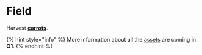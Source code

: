 # Field

Harvest [**carrots**](../../gameplay/assets/carrots.md).

{% hint style="info" %}
More information about all the [assets](../../gameplay/assets/) are coming in **Q1**.
{% endhint %}

